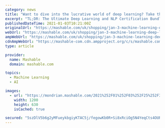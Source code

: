 ```yaml
---
category: news
title: "Want to dive into the lucrative world of deep learning? Take this online class."
excerpt: "TL;DR: The Ultimate Deep Learning and NLP Certification Bundle is on sale for £21.43 as of Jan. 3, saving you 97% on list price. Artificial intelligence and deep learning might bring to mind ..."
publishedDateTime: 2021-01-03T10:21:00Z
originalUrl: "https://mashable.com/uk/shopping/jan-3-machine-learning-deep-learning-online-classes/"
webUrl: "https://mashable.com/uk/shopping/jan-3-machine-learning-deep-learning-online-classes/"
ampWebUrl: "https://mashable.com/uk/shopping/jan-3-machine-learning-deep-learning-online-classes.amp"
cdnAmpWebUrl: "https://mashable-com.cdn.ampproject.org/c/s/mashable.com/uk/shopping/jan-3-machine-learning-deep-learning-online-classes.amp"
type: article

provider:
  name: Mashable
  domain: mashable.com

topics:
  - Machine Learning
  - AI

images:
  - url: "https://mondrian.mashable.com/2021%252F01%252F03%252F25%252F3bc5fc78a1c14aa5bd3540bfd1fbef73.cd6b9.jpg%252F1200x630.jpg?signature=H46_q9w0l8DXHM_wrYE-4pOIE9E="
    width: 1200
    height: 630
    isCached: true

secured: "5szDlV5b6g2yMFueykbgiyKTAC5j/fegowKb0R+Si8xRciOg5N4YeqCts4OURbhNAM3u3rqIqM4Gm3mk1ybnNlHqfqrltxz/wrlpUDwjhUBEFDvZ6Abt9kqnyyEDXIXT7BKdgrDDRQoQ+ajiEsX21H5dVItQt1beLANkH3soaGWqcVXXEpftjFXJoP4HbQTA899SN+f7/Cm5tPvbHxHNIiJWSZEog/mOghA4J83d+jvJxQOaA7l093hWd7OMs0zRCV7+aQBFnnvN22YhLd+MU1Wp3fZ/eIIiOO/etRBWYcP3apa+CsjkZY4K4/+m7znQoCXfbNdBvOjqYFt6xHoYQC5PrH72LI3RgANPnIRyogw=;owa5mNkwbslEnKtgYd+P/g=="
---
```


